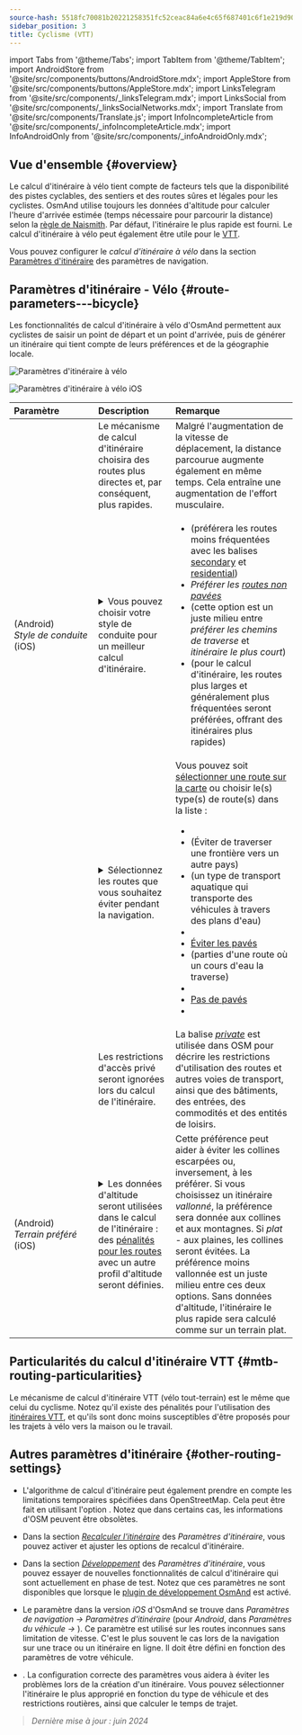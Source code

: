 ```yaml
---
source-hash: 5518fc70081b20221258351fc52ceac84a6e4c65f687401c6f1e219d9057dfed
sidebar_position: 3
title: Cyclisme (VTT)
---
```

import Tabs from '@theme/Tabs';
import TabItem from '@theme/TabItem';
import AndroidStore from '@site/src/components/buttons/AndroidStore.mdx';
import AppleStore from '@site/src/components/buttons/AppleStore.mdx';
import LinksTelegram from '@site/src/components/_linksTelegram.mdx';
import LinksSocial from '@site/src/components/_linksSocialNetworks.mdx';
import Translate from '@site/src/components/Translate.js';
import InfoIncompleteArticle from '@site/src/components/_infoIncompleteArticle.mdx';
import InfoAndroidOnly from '@site/src/components/_infoAndroidOnly.mdx';

## Vue d'ensemble {#overview}

Le calcul d'itinéraire à vélo tient compte de facteurs tels que la disponibilité des pistes cyclables, des sentiers et des routes sûres et légales pour les cyclistes. OsmAnd utilise toujours les données d'altitude pour calculer l'heure d'arrivée estimée (temps nécessaire pour parcourir la distance) selon la [règle de Naismith](https://fr.wikipedia.org/wiki/R%C3%A8gle_de_Naismith#%C3%89quivalence_de_Scarf_entre_la_distance_et_la_mont%C3%A9e). Par défaut, l'itinéraire le plus rapide est fourni.
Le calcul d'itinéraire à vélo peut également être utile pour le [VTT](#mtb-routing-particularities).

Vous pouvez configurer le *calcul d'itinéraire à vélo* dans la section [Paramètres d'itinéraire](../guidance/navigation-settings#route-parameters) des paramètres de navigation.

## Paramètres d'itinéraire - Vélo {#route-parameters---bicycle}

Les fonctionnalités de calcul d'itinéraire à vélo d'OsmAnd permettent aux cyclistes de saisir un point de départ et un point d'arrivée, puis de générer un itinéraire qui tient compte de leurs préférences et de la géographie locale.

<Tabs groupId="operating-systems" queryString="current-os">

<TabItem value="android" label="Android">

![Paramètres d'itinéraire à vélo](@site/static/img/navigation/routing/cycling_routing_andr.png)

</TabItem>

<TabItem value="ios" label="iOS">

![Paramètres d'itinéraire à vélo iOS](@site/static/img/navigation/routing/cycling_routing_ios.png)

</TabItem>

</Tabs>

| Paramètre | Description | Remarque |
|:------------|:---------------|:---------------|
|*<Translate android="true" ids="fast_route_mode"/>* | Le mécanisme de calcul d'itinéraire choisira des routes plus directes et, par conséquent, plus rapides. | Malgré l'augmentation de la vitesse de déplacement, la distance parcourue augmente également en même temps. Cela entraîne une augmentation de l'effort musculaire. |
| *<Translate android="true" ids="routing_attr_driving_style_name"/>* (Android) *Style&nbsp;de&nbsp;conduite* (iOS) | <details><summary> Vous pouvez choisir votre style de conduite pour un meilleur calcul d'itinéraire. </summary> ![Style de conduite cyclisme Android](@site/static/img/navigation/routing/style_cycling_andr.png) </details> | <ul><li> *<Translate android="true" ids="routing_attr_driving_style_safety_name"/>* (préférera les routes moins fréquentées avec les balises [secondary](https://wiki.openstreetmap.org/wiki/Tag:highway%3Dsecondary) et [residential](https://wiki.openstreetmap.org/wiki/Tag:highway%3Dresidential)) </li><li> *Préférer les [routes non pavées](https://wiki.openstreetmap.org/wiki/Key:surface#Unpaved)* </li><li> *<Translate android="true" ids="routing_attr_driving_style_balance_name"/>* (cette option est un juste milieu entre *préférer les chemins de traverse* et *itinéraire le plus court*) </li><li> *<Translate android="true" ids="routing_attr_driving_style_speed_name"/>* (pour le calcul d'itinéraire, les routes plus larges et généralement plus fréquentées seront préférées, offrant des itinéraires plus rapides) </li></ul> |
| *<Translate android="true" ids="impassable_road"/>* | <details><summary> Sélectionnez les routes que vous souhaitez éviter pendant la navigation. </summary>![Éviter les routes Android](@site/static/img/navigation/routing/avoid_cycling_andr.png) </details> | Vous pouvez soit [sélectionner une route sur la carte](../../map/map-context-menu/#avoid-road) ou choisir le(s) type(s) de route(s) dans la liste : <ul><li>[<Translate android="true" ids="routing_attr_avoid_unpaved_name"/>](https://wiki.openstreetmap.org/wiki/Key:surface)</li><li>[<Translate android="true" ids="routing_attr_avoid_borders_name"/>](https://wiki.openstreetmap.org/wiki/Tag:barrier%3Dborder_control) (Éviter de traverser une frontière vers un autre pays)</li><li>[<Translate android="true" ids="routing_attr_avoid_ferries_name"/>](https://wiki.openstreetmap.org/wiki/Ferries) (un type de transport aquatique qui transporte des véhicules à travers des plans d'eau)</li><li>[<Translate android="true" ids="routing_attr_avoid_stairs_name"/>](https://wiki.openstreetmap.org/wiki/Tag:highway%3Dsteps)</li><li>[Éviter les pavés](https://wiki.openstreetmap.org/wiki/Tag:surface%3Dcobblestone)</li><li> [<Translate android="true" ids="routing_attr_avoid_fords_name"/>](https://wiki.openstreetmap.org/wiki/Tag:ford%3Dyes) (parties d'une route où un cours d'eau la traverse) </li><li> [<Translate android="true" ids="routing_attr_avoid_tunnels_name"/>](https://wiki.openstreetmap.org/wiki/Key:tunnel) </li><li> [Pas de pavés](https://wiki.openstreetmap.org/wiki/Tag:surface%3Dsett)</li><li> [<Translate android="true" ids="routing_attr_avoid_footways_name"/>](https://wiki.openstreetmap.org/wiki/Tag:highway%3Dfootway) </li></ul>|
| *<Translate android="true" ids="routing_attr_allow_private_name"/>* | Les restrictions d'accès privé seront ignorées lors du calcul de l'itinéraire. | La balise *[private](https://wiki.openstreetmap.org/wiki/Key:access)* est utilisée dans OSM pour décrire les restrictions d'utilisation des routes et autres voies de transport, ainsi que des bâtiments, des entrées, des commodités et des entités de loisirs. |
|*<Translate android="true" ids="routing_attr_height_obstacles_name"/>* (Android) *Terrain&nbsp;préféré* (iOS) | <details><summary> Les données d'altitude seront utilisées dans le calcul de l'itinéraire : des [pénalités pour les routes](../../../technical/osmand-file-formats/osmand-routing-xml.md#penalties-of-elevation-data) avec un autre profil d'altitude seront définies. </summary> ![Utiliser les données d'altitude Android](@site/static/img/navigation/routing/pedestrian_elevation_andr.png) </details> | Cette préférence peut aider à éviter les collines escarpées ou, inversement, à les préférer. Si vous choisissez un itinéraire *vallonné*, la préférence sera donnée aux collines et aux montagnes. Si *plat* - aux plaines, les collines seront évitées. La préférence moins vallonnée est un juste milieu entre ces deux options. Sans données d'altitude, l'itinéraire le plus rapide sera calculé comme sur un terrain plat. |

## Particularités du calcul d'itinéraire VTT {#mtb-routing-particularities}

Le mécanisme de calcul d'itinéraire VTT (vélo tout-terrain) est le même que celui du cyclisme. Notez qu'il existe des pénalités pour l'utilisation des [itinéraires VTT](../../map/vector-maps.md#routes), et qu'ils sont donc moins susceptibles d'être proposés pour les trajets à vélo vers la maison ou le travail.

## Autres paramètres d'itinéraire {#other-routing-settings}

- L'algorithme de calcul d'itinéraire peut également prendre en compte les limitations temporaires spécifiées dans OpenStreetMap. Cela peut être fait en utilisant l'option *[<Translate android="true" ids="temporary_conditional_routing"/>](../routing/osmand-routing.md#consider-temporary-limitations)*. Notez que dans certains cas, les informations d'OSM peuvent être obsolètes.

- Dans la section [*Recalculer l'itinéraire*](../../navigation/guidance/navigation-settings.md#recalculate-route) des *Paramètres d'itinéraire*, vous pouvez activer et ajuster les options de recalcul d'itinéraire.

- Dans la section [*Développement*](../guidance/navigation-settings.md#development-settings) des *Paramètres d'itinéraire*, vous pouvez essayer de nouvelles fonctionnalités de calcul d'itinéraire qui sont actuellement en phase de test. Notez que ces paramètres ne sont disponibles que lorsque le [plugin de développement OsmAnd](../../plugins/development.md) est activé.

- Le paramètre *[<Translate ios="true" ids="road_speeds"/>](../guidance/navigation-settings.md#road-speeds)* dans la version *iOS* d'OsmAnd se trouve dans *Paramètres de navigation → Paramètres d'itinéraire* (pour *Android*, dans *Paramètres du véhicule → [<Translate android="true" ids="default_speed_setting_title"/>](../guidance/navigation-settings.md#default-speed--road-speeds)*). Ce paramètre est utilisé sur les routes inconnues sans limitation de vitesse. C'est le plus souvent le cas lors de la navigation sur une trace ou un itinéraire en ligne. Il doit être défini en fonction des paramètres de votre véhicule.

- *[<Translate ios="true" ids="vehicle_parameters"/>](../guidance/navigation-settings.md#vehicle-parameters)*. La configuration correcte des paramètres vous aidera à éviter les problèmes lors de la création d'un itinéraire. Vous pouvez sélectionner l'itinéraire le plus approprié en fonction du type de véhicule et des restrictions routières, ainsi que calculer le temps de trajet.

> *Dernière mise à jour : juin 2024*